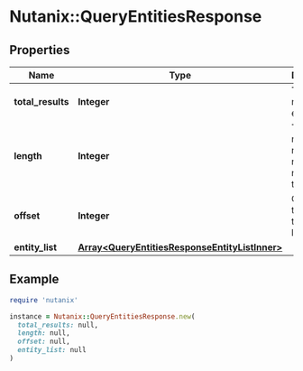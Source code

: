 # Nutanix::QueryEntitiesResponse

## Properties

| Name | Type | Description | Notes |
| ---- | ---- | ----------- | ----- |
| **total_results** | **Integer** | Total number of entities. | [optional] |
| **length** | **Integer** | The number of records to retrieve relative to the offset. | [optional] |
| **offset** | **Integer** | Offset from the start of the entity list. | [optional] |
| **entity_list** | [**Array&lt;QueryEntitiesResponseEntityListInner&gt;**](QueryEntitiesResponseEntityListInner.md) |  | [optional] |

## Example

```ruby
require 'nutanix'

instance = Nutanix::QueryEntitiesResponse.new(
  total_results: null,
  length: null,
  offset: null,
  entity_list: null
)
```

